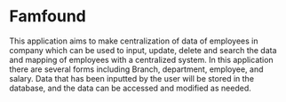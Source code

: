 # Famfound
  This application aims to make centralization of data of employees in  company which can be used to input, update, delete and search the data and mapping of employees with a centralized system. In this application there are several forms including Branch, department, employee, and salary. Data that has been inputted by the user will be stored in the database, and the data can be accessed and modified as needed.
